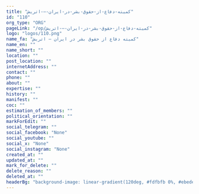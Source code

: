 ```yaml
---
title: "کمیته-دفاع-از-حقوق-بشر-در-ایران-–-اتریش"
id: "110"
org_type: "ORG"
pageLink: "/op/کمیته-دفاع-از-حقوق-بشر-در-ایران-–-اتریش"
logo: "logos/110.png"
name_fa: "کمیته دفاع از حقوق بشر در ایران – اتریش"
name_en: ""
name_short: ""
location: ""
post_location: ""
internetAddress: ""
contact: ""
phone: ""
about: ""
expertise: ""
history: ""
manifest: ""
coc: ""
estimation_of_members: ""
political_orientation: ""
markForEdit: ""
social_telegram: ""
social_facebook: "None"
social_youtube: ""
social_x: "None"
social_instagram: "None"
created_at: ""
updated_at: ""
mark_for_delete: ""
delete_reason: ""
deleted_at: ""
headerBg: "background-image: linear-gradient(120deg, #fdfbfb 0%, #ebedee 100%);"
---
```

